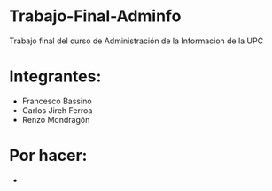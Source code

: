 # Trabajo-Final-Adminfo
Trabajo final del curso de Administración de la Informacion de la UPC

# Integrantes:
  - Francesco Bassino
  - Carlos Jireh Ferroa
  - Renzo Mondragón

# Por hacer:
  - 





